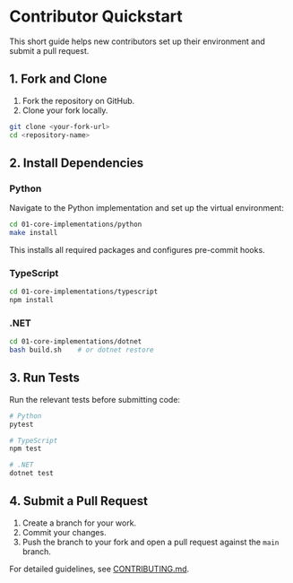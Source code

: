 # Contributor Quickstart

This short guide helps new contributors set up their environment and submit a pull request.

## 1. Fork and Clone

1. Fork the repository on GitHub.
2. Clone your fork locally.

```bash
git clone <your-fork-url>
cd <repository-name>
```

## 2. Install Dependencies

### Python
Navigate to the Python implementation and set up the virtual environment:

```bash
cd 01-core-implementations/python
make install
```

This installs all required packages and configures pre-commit hooks.

### TypeScript

```bash
cd 01-core-implementations/typescript
npm install
```

### .NET

```bash
cd 01-core-implementations/dotnet
bash build.sh    # or dotnet restore
```

## 3. Run Tests

Run the relevant tests before submitting code:

```bash
# Python
pytest

# TypeScript
npm test

# .NET
dotnet test
```

## 4. Submit a Pull Request

1. Create a branch for your work.
2. Commit your changes.
3. Push the branch to your fork and open a pull request against the `main` branch.

For detailed guidelines, see [CONTRIBUTING.md](CONTRIBUTING.md).
